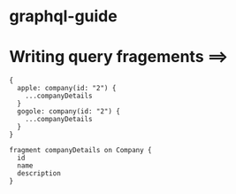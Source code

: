 # graphql-guide

# Writing query fragements ==> 

```
{
  apple: company(id: "2") {
    ...companyDetails
  }
  gogole: company(id: "2") {
    ...companyDetails
  }
}

fragment companyDetails on Company {
  id
  name
  description
}
```